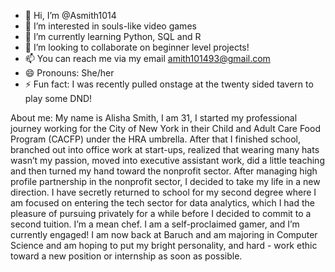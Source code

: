 - 👋 Hi, I’m @Asmith1014
- 👀 I’m interested in souls-like video games
- 🌱 I’m currently learning Python, SQL and R 
- 💞️ I’m looking to collaborate on beginner level projects!
- 📫 You can reach me via my email amith101493@gmail.com
- 😄 Pronouns: She/her
- ⚡ Fun fact: I was recently pulled onstage at the twenty sided tavern to play some DND!

About me:
My name is Alisha Smith, I am 31, I started my professional journey working for the City of New York in their Child and Adult Care Food Program (CACFP) under the HRA umbrella.
After that I finished school, branched out into office work at start-ups, realized that wearing many hats wasn’t my passion, moved into executive assistant work, did a little teaching
and then turned my hand toward the nonprofit sector. After managing high profile partnership in the nonprofit sector, I decided to take my
life in a new direction. I have secretly returned to school for my second degree where I am focused on entering the tech sector for data analytics, which I had the pleasure of pursuing
privately for a while before I decided to commit to a second tuition. I’m a mean chef. I am a self-proclaimed gamer, and I’m currently engaged! I am now back at Baruch and am majoring in
Computer Science and am hoping to put my bright personality, and hard - work ethic toward a new position or internship as soon as possible. 

<!---
Asmith1014/Asmith1014 is a ✨ special ✨ repository because its `README.md` (this file) appears on your GitHub profile.
You can click the Preview link to take a look at your changes.
--->
